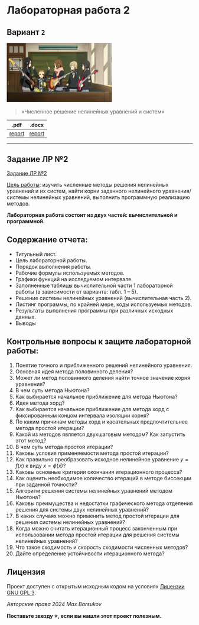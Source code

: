 # Лабораторная работа 2

## Вариант `2`

<img alt="kon" src="https://github.com/maxbarsukov/itmo/blob/master/.docs/kon.gif" height="160">

> «Численное решение нелинейных уравнений и систем»

|.pdf|.docx|
|-|-|
| [report](./docs/report.pdf) | [report](./docs/report.docx) |

---

## Задание ЛР №2

[Задание ЛР №2](../../задания/Задание%20ЛР№2.pdf)

<ins>Цель работы</ins>: изучить численные методы решения нелинейных уравнений и их
систем, найти корни заданного нелинейного уравнения/системы нелинейных уравнений,
выполнить программную реализацию методов.

**Лабораторная работа состоит из двух частей: вычислительной и программной.**

## Содержание отчета:

- Титульный лист.
- Цель лабораторной работы.
- Порядок выполнения работы.
- Рабочие формулы используемых методов.
- Графики функций на исследуемом интервале.
- Заполненные таблицы вычислительной части 1 лабораторной работы (в зависимости от варианта: табл. 1 – 5).
- Решение системы нелинейных уравнений (вычислительная часть 2).
- Листинг программы, по крайней мере, коды используемых методов.
- Результаты выполнения программы при различных исходных данных.
- Выводы

## Контрольные вопросы к защите лабораторной работы:

1. Понятие точного и приближенного решений нелинейного уравнения.
2. Основная идея метода половинного деления?
3. Может ли метод половинного деления найти точное значение корня уравнения?
4. В чем суть метода Ньютона?
5. Как выбирается начальное приближение для метода Ньютона?
6. Идея метода хорд?
7. Как выбирается начальное приближение для метода хорд с фиксированным концом интервала изоляции корня?
8. По каким причинам методы хорд и касательных предпочтительнее метода простой итерации?
9. Какой из методов является двухшаговым методом? Как запустить этот метод?
10. В чем суть метода простой итерации?
11. Каковы условия применяемости метода простой итерации?
12. Как правильно преобразовать исходное нелинейное уравнение $y = f(x)$ к виду $x = \phi(x)$?
13. Каковы основные критерии окончания итерационного процесса?
14. Как оценить необходимое количество итераций в методе биссекции при заданной точности?
15. Алгоритм решения системы нелинейных уравнений методом Ньютона?
16. Каковы преимущества и недостатки графического метода отделения решения для системы двух нелинейных уравнений?
17. В каких случаях можно применить метод простой итерации для решения системы нелинейных уравнений?
18. Когда можно считать итерационный процесс законченным при использовании метода простой итерации для решения системы нелинейных уравнений?
19. Что такое сходимость и скорость сходимости численных методов?
20. Дайте определение устойчивости итерационного метода?

## Лицензия <a name="license"></a>

Проект доступен с открытым исходным кодом на условиях [Лицензии GNU GPL 3](https://opensource.org/license/gpl-3-0/).

*Авторские права 2024 Max Barsukov*

**Поставьте звезду :star:, если вы нашли этот проект полезным.**
